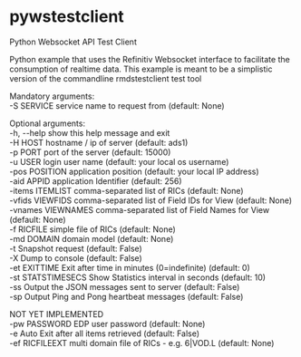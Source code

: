 # pywstestclient
Python Websocket API Test Client

Python example that uses the Refinitiv Websocket interface to facilitate the consumption of realtime data.
This example is meant to be a simplistic version of the commandline rmdstestclient test tool

Mandatory arguments:  
  -S SERVICE         service name to request from (default: None)
  
Optional arguments:  
  -h, --help         show this help message and exit  
  -H HOST            hostname / ip of server (default: ads1)  
  -p PORT            port of the server (default: 15000)  
  -u USER            login user name (default: your local os username)  
  -pos POSITION      application position (default: your local IP address)  
  -aid APPID         application Identifier (default: 256)  
  -items ITEMLIST    comma-separated list of RICs (default: None)  
  -vfids VIEWFIDS    comma-separated list of Field IDs for View (default: None)  
  -vnames VIEWNAMES  comma-separated list of Field Names for View (default: None)  
  -f RICFILE         simple file of RICs (default: None)  
  -md DOMAIN         domain model (default: None)  
  -t                 Snapshot request (default: False)  
  -X                 Dump to console (default: False)  
  -et EXITTIME       Exit after time in minutes (0=indefinite) (default: 0)  
  -st STATSTIMESECS  Show Statistics interval in seconds (default: 10)  
  -ss                Output the JSON messages sent to server (default: False)  
  -sp                Output Ping and Pong heartbeat messages (default: False)  
  
NOT YET IMPLEMENTED  
  -pw PASSWORD       EDP user password (default: None)  
  -e                 Auto Exit after all items retrieved (default: False)  
  -ef RICFILEEXT     multi domain file of RICs - e.g. 6|VOD.L (default: None)  
  

